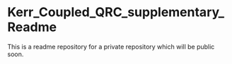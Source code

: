 # Kerr_Coupled_QRC_supplementary_Readme
This is a readme repository for a private repository which will be public soon.
